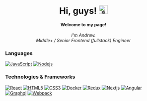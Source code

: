 <h1 align="center">Hi, guys! <img src="https://github.com/wervlad/wervlad/assets/24524555/766d336d-b87d-44ba-807c-c51de2bc6b4d" width="28px" alt="👋"></h1>

<p align="center">
    <b>Welcome to my page!</b><br><br>
    <i>
        I'm Andrew.<br>
        Middle+ / Senior Frontend (fullstack) Engineer<br>
    </i>
</p>

### Languages
[![JavaScript](https://img.shields.io/badge/javascript-black?style=for-the-badge&logo=javascript)](https://github.com/expfront)
[![Nodejs](https://img.shields.io/badge/nodejs-black?style=for-the-badge&logo=nodejs)](https://github.com/expfront)

### Technologies & Frameworks
[![React](https://img.shields.io/badge/react-black?style=for-the-badge&logo=react)](https://github.com/expfront)
[![HTML5](https://img.shields.io/badge/html5-black?style=for-the-badge&logo=html5)](https://hub.docker.com/u/expfront)
[![CSS3](https://img.shields.io/badge/css3-black?style=for-the-badge&logo=css3)](https://hub.docker.com/u/expfront)
[![Docker](https://img.shields.io/badge/docker-black?style=for-the-badge&logo=docker)](https://hub.docker.com/u/expfront)
[![Redux](https://img.shields.io/badge/redux-black?style=for-the-badge&logo=redux)](https://github.com/expfront)
[![Nextjs](https://img.shields.io/badge/nextjs-black?style=for-the-badge&logo=nextjs)](https://github.com/expfront)
[![Angular](https://img.shields.io/badge/angular-black?style=for-the-badge&logo=angular)](https://github.com/expfront)
[![Graphql](https://img.shields.io/badge/graphql-black?style=for-the-badge&logo=graphql)](https://github.com/expfront)
[![Webpack](https://img.shields.io/badge/webpack-black?style=for-the-badge&logo=webpack)](https://github.com/expfront)

